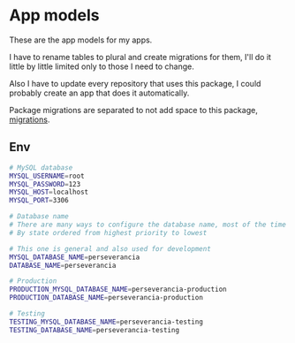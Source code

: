 # App models

These are the app models for my apps.

<!-- I can simply ask AI to generate migrations haha -->

I have to rename tables to plural and create migrations for them, I'll do it little by little limited only to those I need to change.

Also I have to update every repository that uses this package, I could probably create an app that does it automatically.

Package migrations are separated to not add space to this package, [migrations](https://github.com/FelixRiddle/sequelize-migrations).

## Env

```bash
# MySQL database
MYSQL_USERNAME=root
MYSQL_PASSWORD=123
MYSQL_HOST=localhost
MYSQL_PORT=3306

# Database name
# There are many ways to configure the database name, most of the time they depend on the state of the app
# By state ordered from highest priority to lowest

# This one is general and also used for development
MYSQL_DATABASE_NAME=perseverancia
DATABASE_NAME=perseverancia

# Production
PRODUCTION_MYSQL_DATABASE_NAME=perseverancia-production
PRODUCTION_DATABASE_NAME=perseverancia-production

# Testing
TESTING_MYSQL_DATABASE_NAME=perseverancia-testing
TESTING_DATABASE_NAME=perseverancia-testing
```

